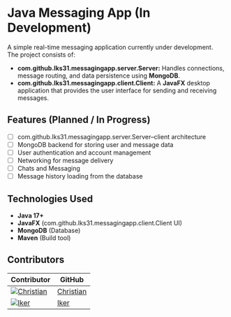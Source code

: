# Java Messaging App (In Development)

A simple real-time messaging application currently under development.  
The project consists of:  
- **com.github.Iks31.messagingapp.server.Server:** Handles connections, message routing, and data persistence using **MongoDB**.  
- **com.github.Iks31.messagingapp.client.Client:** A **JavaFX** desktop application that provides the user interface for sending and receiving messages.

## Features (Planned / In Progress)
- [ ] com.github.Iks31.messagingapp.server.Server–client architecture  
- [ ] MongoDB backend for storing user and message data  
- [ ] User authentication and account management  
- [ ] Networking for message delivery  
- [ ] Chats and Messaging 
- [ ] Message history loading from the database  

## Technologies Used
- **Java 17+**  
- **JavaFX** (com.github.Iks31.messagingapp.client.Client UI)  
- **MongoDB** (Database)  
- **Maven** (Build tool)  

## Contributors


| Contributor | GitHub |
|-------------|--------|
| [![Christian](https://github.com/ChristianGleitzman.png?size=50)](https://github.com/ChristianGleitzman) | [Christian](https://github.com/ChristianGleitzman) |
| [![Iker](https://github.com/Iks31.png?size=50)](https://github.com/Iks31) | [Iker](https://github.com/Iks31) |
